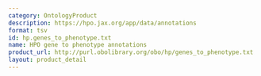 ```yaml
---
category: OntologyProduct
description: https://hpo.jax.org/app/data/annotations
format: tsv
id: hp.genes_to_phenotype.txt
name: HPO gene to phenotype annotations
product_url: http://purl.obolibrary.org/obo/hp/genes_to_phenotype.txt
layout: product_detail
---
```

